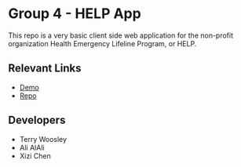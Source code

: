 # Group 4 - HELP App
This repo is a very basic client side web application for the non-profit organization Health Emergency Lifeline Program, or HELP.

## Relevant Links
- [Demo]()
- [Repo](https://github.com/terry-woosley/help-app)

## Developers
- Terry Woosley
- Ali AlAli
- Xizi Chen
